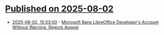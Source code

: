 # [Published on 2025-08-02](index.md)

* [2025-08-02, 15:53:00](https://soylentnews.org/article.pl?sid=25/08/01/1511227&from=rss) - [Microsoft Bans LibreOffice Developer's Account Without Warning, Rejects Appeal](https://soylentnews.org/article.pl?sid=25/08/01/1511227&from=rss)
